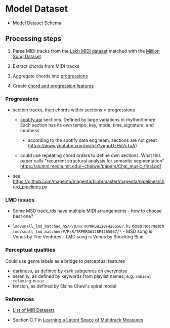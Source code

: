 # Model Dataset

-   [Model Dataset Schema](https://docs.google.com/spreadsheets/d/1fOrfkWwWzhdxB01SpzN4jGegZIXpVyUPXHkWTa7b1Fs/edit#gid=793237640)

## Processing steps

1.  Parse MIDI tracks from the [Lakh MIDI dataset](https://colinraffel.com/projects/lmd) matched with the [Million Song Dataset](millionsongdataset.com).

2.  Extract chords from MIDI tracks

3.  Aggregate chords into [progressions](###progressions)

4.  Create [chord and progression features](https://docs.google.com/spreadsheets/d/1fOrfkWwWzhdxB01SpzN4jGegZIXpVyUPXHkWTa7b1Fs/edit#gid=793237640)

### Progressions

-   section tracks, then chords within sections = progressions

    -   [spotify api](https://developer.spotify.com/documentation/web-api/reference-beta/#endpoint-get-audio-analysis) sections. Defined by large variations in rhythm/timbre. Each section has its own tempo, key, mode, time_signature, and loudness

        -   according to the spotify data eng team, sections are not great (https://www.youtube.com/watch?v=goUzHd7cTuA)

    -   could use repeating chord orders to define own sections. What this paper calls "recurrent structural analysis for semantic segmentation" https://alumni.media.mit.edu/~chaiwei/papers/Chai_music_final.pdf

-   see https://github.com/magenta/magenta/blob/master/magenta/pipelines/chord_pipelines.py

### LMD issues

-   Some MSD track_ids have multiple MIDI arrangements - how to choose best one?

-   `lmd/small_lmd_matched_h5/P/R/R/TRPRRGW128F4265567.h5` does not match `lmd/small_lmd_matched/P/R/R/TRPRRGW128F4265567/*` - MSD song is Venus by The Ventures - LMD song is Venus by Shocking Blue

### Perceptual qualities

Could use genre labels as a bridge to perceptual features

-   darkness, as defined by `dark` subgenres on [everynoise](http://everynoise.com)
-   serenity, as defined by keywords from playlist names, e.g. `ambient relaxing music`
-   tension, as defined by Elaine Chew's spiral model

### References

-   [List of MIR Datasets](https://docs.google.com/spreadsheets/d/1a7faC5RA-NjRUAZRg1DUrxz8mOP0_agyhaxcdq8YlNA/edit#gid=0)

-   Section C.7 in [Learning a Latent Space of Multitrack Measures](https://nips2018creativity.github.io/doc/Learning_a_Latent_Space_of_Multitrack_Measures.pdf)

